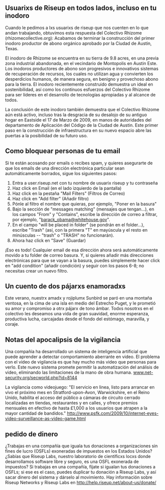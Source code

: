 ## Usuarixs de Riseup en todos lados, incluso en tu inodoro

Cuando le pedimos a lxs usuarixs de riseup que nos cuenten en lo que
andan trabajando, obtuvimos esta respuesta del Colectivo Rhizome
(rhizomecollective.org): Acabamos de terminar la construcción del primer
inodoro productor de abono orgánico aprobado por la Ciudad de Austin, Texas.

El inodoro de Rhizome se encuentra en su tierra de 9.8 acres, en una
previa zona industrial abandonada, en el vecindario de Montopolis en
Austin Este. Los inodoros productores de abono son progresivos e
innovativos sistemas de recuperación de recursos, los cuales no utilizan
agua y convierten los desperdicios humanos, de manera segura, en benigno
y provechoso abono para la tierra. El inodoro recientemente construido
demuestra un ideal en sostenibilidad, así como los contínuos esfuerzos
del Colectivo Rhizome para ser líderes en el desarrollo de tecnologías
apropiadas y al alcance de todos.

La conclusión de este inodoro también demuestra que el Colectivo Rhizome
aún está activo, incluso tras la desgracia de su desalojo de su antiguo
hogar en Eastside el 17 de Marzo de 2009, en manos de autoridades del
departamento de Aplicación del Código de la Ciudad de Austin. Este
primer paso en la construcción de infraestructura en su nuevo espacio
abre las puertas a la posibilidad de su futuro uso.


## Como bloquear personas de tu email

Si te están acosando por emails o recibes spam, y quieres asegurarte de
que los emails de una dirección electrónica particular sean
automáticamente borrados, sigue los siguientes pasos:

1. Entra a user.riseup.net con tu nombre de usuarix riseup y tu contraseña
2. Haz click en Email (en el lado izquierdo de la pantalla)
3. Haz click en la pestaña "Mail Filters" (Filtros de Correo)
4. Haz click en "Add filter" (Añadir filtro)
5. Pónle al filtro el nombre que quieras, por ejemplo, "Poner en la basura"
6. Bajo la sección de "messages matching" (mensajes que tengan...), en
los campos "From" y "Contains", escribe la dirección de correo a
filtrar, por ejemplo, "barack_obama@whitehouse.gov".
7. En el campo "will be placed in folder" (se pondrán en el folder...),
escribe "Trash" (así, con la primera "T" en mayúscula y el resto en
minúsculas -- "trash" o "TRASH" no funcionarán).
8. Ahora haz click en "Save" (Guardar)

¡Eso es todo! Cualquier email de esa dirección ahora será
automáticamente movido a tu folder de correo basura.
Y, si quieres añadir más direcciones electrónicas para que se vayan a la
basura, puedes simplemente hacer click en "add condition" (añadir
condición) y seguir con los pasos 6-8; no necesitas crear un nuevo filtro.


## Un cuento de dos pájarxs enamoradxs

Este verano, nuestrx amadx y rojiplumx Sunbird se paró en una montaña
ventosa, en la cima de una isla en medio del Estrecho Puget, y le
prometió su amor y compromiso a otrx pájarx de tono ámbar. Todxs
nosotrxs en el colectivo les deseamos una vida de gran suavidad, enorme
esperanza, productiva lucha, carcajadas desde el fondo del estómago,
maravilla, y coraje.


## Notas del apocalipsis de la vigilancia

Una compañía ha desarrollado un sistema de inteligencia artificial que
puede aprender a detectar comportamiento aberrante en video. El problema
con el video de vigilancia es que hay mucho más video que personas para
verlo. Este nuevo sistema promete permitir la automatización del
análisis de video, eliminando las limitaciones de la mano de obra
humana. www.net-security.org/secworld.php?id=8144

La vigilancia como videojuego: "El servicio en linea, listo para
arrancar en vivo el próximo mes en Stratford-upon-Avon, Warwickshire, en
el Reino Unido, habilita el acceso del público a cámaras de circuito
cerrado localizadas en tiendas, restaurantes y en calles, y ofrece
premios mensuales en efectivo de hasta £1,000 a los usuarios que atrapen
a la mayor cantidad de bandidos."
http://www.psfk.com/2009/10/internet-eyes-video-surveillance-as-video-game.html


## pedido de dinero

¿Trabajas en una compañía que iguala tus donaciones a organizaciones sin
fines de lucro (OSFLs) exoneradas de impuestos en los Estados Unidos?
¿Sabías que Riseup Labs, nuestro laboratorio de científicxs locxs donde
desarrollamos software libre y seguro, es una OSFL exonerada de
impuestos? Si trabajas en una compañía, fíjate si igualan tus donaciones
a OSFLs; si ese es el caso, puedes duplicar tu donación a Riseup Labs, y
así sacar dinero del sistema y dárselo al movimiento. Hay información
sobre Riseup Networks y Riseup Labs en
http://help.riseup.net/about-us/donate/
